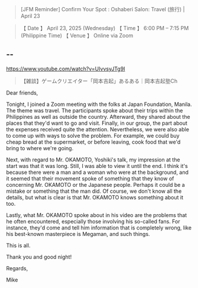 > [JFM Reminder] Confirm Your Spot : Oshaberi Salon: Travel (旅行) | April 23

> 【 Date 】 April 23, 2025 (Wednesday) 
> 【 Time 】 6:00 PM – 7:15 PM (Philippine Time) 
> 【 Venue 】 Online via Zoom 

## --

https://www.youtube.com/watch?v=UIvvsyJTg9I

> 【雑談】ゲームクリエイター「岡本吉起」あるある｜岡本吉起塾Ch 
 
Dear friends,

Tonight, I joined a Zoom meeting with the folks at Japan Foundation, Manila. The theme was travel. The participants spoke about their trips within the Philippines as well as outside the country. Afterward, they shared about the places that they'd want to go and visit. Finally, in our group, the part about the expenses received quite the attention. Nevertheless, we were also able to come up with ways to solve the problem. For example, we could buy cheap bread at the supermarket, or before leaving, cook food that we'd bring to where we're going.

Next, with regard to Mr. OKAMOTO, Yoshiki's talk, my impression at the start was that it was long. Still, I was able to view it until the end. I think it's because there were a man and a woman who were at the background, and it seemed that their movement spoke of something that they know of concerning Mr. OKAMOTO or the Japanese people. Perhaps it could be a mistake or something that the man did. Of course, we don't know all the details, but what is clear is that Mr. OKAMOTO knows something about it too.

Lastly, what Mr. OKAMOTO spoke about in his video are the problems that he often encountered, especially those involving his so-called fans. For instance, they'd come and tell him information that is completely wrong, like his best-known masterpiece is Megaman, and such things.

This is all.

Thank you and good night!

Regards,

Mike
